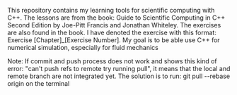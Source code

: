 This repository contains my learning tools for scientific computing with C++. The lessons are from the book:
Guide to Scientific Computing in C++ Second Edition by Joe-Pitt Francis and Jonathan Whiteley.
The exercises are also found in the book. I have denoted the exercise with this format:
Exercise [Chapter]_[Exercise Number].
My goal is to be able use C++ for numerical simulation, especially for fluid mechanics

Note: If commit and push process does not work and shows this kind of error: "can't push refs to remote try running pull", it means that the local and remote branch are not integrated yet. The solution is to run:
git pull --rebase origin on the terminal

